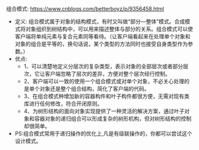 组合模式:  https://www.cnblogs.com/betterboyz/p/9356458.html
* 定义: 组合模式属于对象的结构模式，有时又叫做“部分—整体”模式。合成模式将对象组织到树结构中，可以用来描述整体与部分的关系。组合模式可以使客户端将单纯元素与复合元素同等看待。（让客户端看起来在处理单个对象和对象的组合是平等的，换句话说，某个类型的方法同时也接受自身类型作为参数。）
* 优点:
  * 1、可以清楚地定义分层次的复杂类型，表示对象的全部层次或者部分层次，它让客户端忽略了层次的差异，方便对整个层次经行控制。
  * 2、客户端可以一致的使用一个组合模式或对单个对象，不必关心处理的是单个对象还是整个组合结构，简化了客户端的代码。
  * 3、在组合模式种增加新的容器构件和叶子构件都很方便，无需对现有类库进行任何修改，符合开闭原则。
  * 4、为树形结构的面向对象实现提供了一种灵活的解决方案，通过叶子对象和容器对象的递归组合可以形成复杂的树形机构，但对树形结构的控制却很简单。
* PS:组合模式常用于递归操作的优化上,凡是有级联操作的，你都可以尝试这个设计模式。